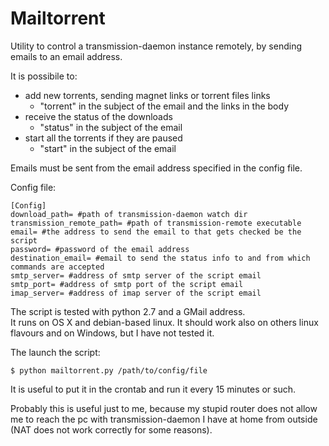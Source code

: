 # Mailtorrent
Utility to control a transmission-daemon instance remotely, by sending emails to an email address.

It is possibile to:
* add new torrents, sending magnet links or torrent files links
  * "torrent" in the subject of the email and the links in the body
* receive the status of the downloads
  * "status" in the subject of the email
* start all the torrents if they are paused
  * "start" in the subject of the email
  
Emails must be sent from the email address specified in the config file.

Config file:

    [Config]
    download_path= #path of transmission-daemon watch dir   
    transmission_remote_path= #path of transmission-remote executable   
    email= #the address to send the email to that gets checked be the script   
    password= #password of the email address   
    destination_email= #email to send the status info to and from which commands are accepted   
    smtp_server= #address of smtp server of the script email   
    smtp_port= #address of smtp port of the script email   
    imap_server= #address of imap server of the script email   

The script is tested with python 2.7 and a GMail address.  
It runs on OS X and debian-based linux. It should work also on others linux flavours and on Windows, but I have not tested it.

The launch the script:

`$ python mailtorrent.py /path/to/config/file`

It is useful to put it in the crontab and run it every 15 minutes or such.

Probably this is useful just to me, because my stupid router does not allow me to reach the pc with transmission-daemon I have at home from outside (NAT does not work correctly for some reasons).
